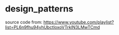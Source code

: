 # design_patterns
source code from: https://www.youtube.com/playlist?list=PL6n9fhu94yhUbctIoxoVTrklN3LMwTCmd

